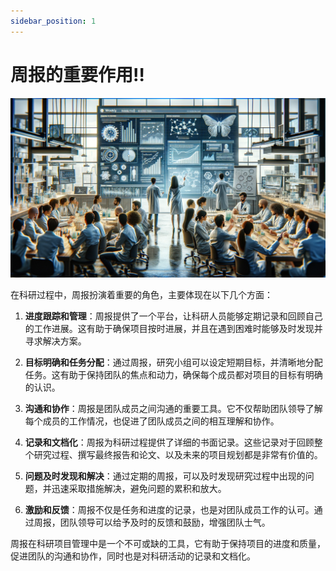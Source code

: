 ```yaml
---
sidebar_position: 1
---
```


# 周报的重要作用‼️

![](/img/import_week_report.png)

在科研过程中，周报扮演着重要的角色，主要体现在以下几个方面：

1. **进度跟踪和管理**：周报提供了一个平台，让科研人员能够定期记录和回顾自己的工作进展。这有助于确保项目按时进展，并且在遇到困难时能够及时发现并寻求解决方案。

2. **目标明确和任务分配**：通过周报，研究小组可以设定短期目标，并清晰地分配任务。这有助于保持团队的焦点和动力，确保每个成员都对项目的目标有明确的认识。

3. **沟通和协作**：周报是团队成员之间沟通的重要工具。它不仅帮助团队领导了解每个成员的工作情况，也促进了团队成员之间的相互理解和协作。

4. **记录和文档化**：周报为科研过程提供了详细的书面记录。这些记录对于回顾整个研究过程、撰写最终报告和论文、以及未来的项目规划都是非常有价值的。

5. **问题及时发现和解决**：通过定期的周报，可以及时发现研究过程中出现的问题，并迅速采取措施解决，避免问题的累积和放大。

6. **激励和反馈**：周报不仅是任务和进度的记录，也是对团队成员工作的认可。通过周报，团队领导可以给予及时的反馈和鼓励，增强团队士气。

周报在科研项目管理中是一个不可或缺的工具，它有助于保持项目的进度和质量，促进团队的沟通和协作，同时也是对科研活动的记录和文档化。